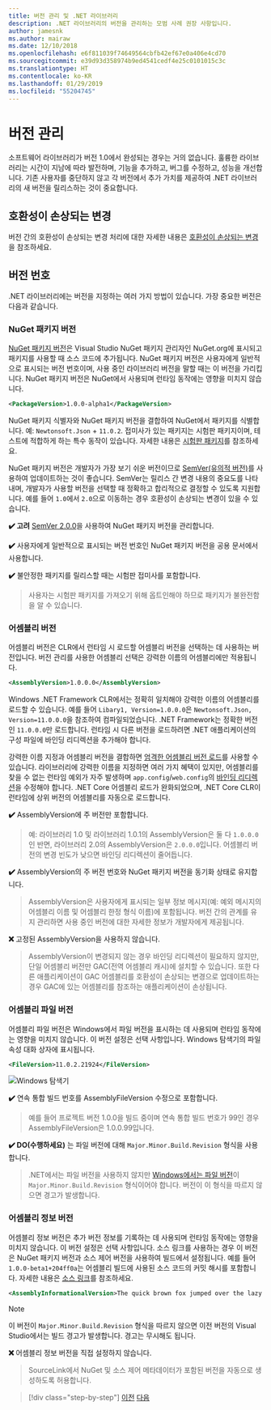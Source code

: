 ```yaml
---
title: 버전 관리 및 .NET 라이브러리
description: .NET 라이브러리의 버전을 관리하는 모범 사례 권장 사항입니다.
author: jamesnk
ms.author: mairaw
ms.date: 12/10/2018
ms.openlocfilehash: e6f811039f74649564cbfb42ef67e0a406e4cd70
ms.sourcegitcommit: e39d93d358974b9ed4541cedf4e25c0101015c3c
ms.translationtype: HT
ms.contentlocale: ko-KR
ms.lasthandoff: 01/29/2019
ms.locfileid: "55204745"
---
```

# <a name="versioning"></a>버전 관리

소프트웨어 라이브러리가 버전 1.0에서 완성되는 경우는 거의 없습니다. 훌륭한 라이브러리는 시간이 지남에 따라 발전하며, 기능을 추가하고, 버그를 수정하고, 성능을 개선합니다. 기존 사용자를 중단하지 않고 각 버전에서 추가 가치를 제공하여 .NET 라이브러리의 새 버전을 릴리스하는 것이 중요합니다.

## <a name="breaking-changes"></a>호환성이 손상되는 변경

버전 간의 호환성이 손상되는 변경 처리에 대한 자세한 내용은 [호환성이 손상되는 변경](./breaking-changes.md)을 참조하세요.

## <a name="version-numbers"></a>버전 번호

.NET 라이브러리에는 버전을 지정하는 여러 가지 방법이 있습니다. 가장 중요한 버전은 다음과 같습니다.

### <a name="nuget-package-version"></a>NuGet 패키지 버전

[NuGet 패키지 버전](/nuget/reference/package-versioning)은 Visual Studio NuGet 패키지 관리자인 NuGet.org에 표시되고 패키지를 사용할 때 소스 코드에 추가됩니다. NuGet 패키지 버전은 사용자에게 일반적으로 표시되는 버전 번호이며, 사용 중인 라이브러리 버전을 말할 때는 이 버전을 가리킵니다. NuGet 패키지 버전은 NuGet에서 사용되며 런타임 동작에는 영향을 미치지 않습니다.

```xml
<PackageVersion>1.0.0-alpha1</PackageVersion>
```

NuGet 패키지 식별자와 NuGet 패키지 버전을 결합하여 NuGet에서 패키지를 식별합니다. 예: `Newtonsoft.Json` + `11.0.2`. 접미사가 있는 패키지는 시험판 패키지이며, 테스트에 적합하게 하는 특수 동작이 있습니다. 자세한 내용은 [시험판 패키지](./nuget.md#pre-release-packages)를 참조하세요.

NuGet 패키지 버전은 개발자가 가장 보기 쉬운 버전이므로 [SemVer(유의적 버전)](https://semver.org/)를 사용하여 업데이트하는 것이 좋습니다. SemVer는 릴리스 간 변경 내용의 중요도를 나타내며, 개발자가 사용할 버전을 선택할 때 정확하고 합리적으로 결정할 수 있도록 지원합니다. 예를 들어 `1.0`에서 `2.0`으로 이동하는 경우 호환성이 손상되는 변경이 있을 수 있습니다.

**✔️ 고려** [SemVer 2.0.0](https://semver.org/)을 사용하여 NuGet 패키지 버전을 관리합니다.

**✔️** 사용자에게 일반적으로 표시되는 버전 번호인 NuGet 패키지 버전을 공용 문서에서 사용합니다.

**✔️** 불안정한 패키지를 릴리스할 때는 시험판 접미사를 포함합니다.

> 사용자는 시험판 패키지를 가져오기 위해 옵트인해야 하므로 패키지가 불완전함을 알 수 있습니다.

### <a name="assembly-version"></a>어셈블리 버전

어셈블리 버전은 CLR에서 런타임 시 로드할 어셈블리 버전을 선택하는 데 사용하는 버전입니다. 버전 관리를 사용한 어셈블리 선택은 강력한 이름의 어셈블리에만 적용됩니다.

```xml
<AssemblyVersion>1.0.0.0</AssemblyVersion>
```

Windows .NET Framework CLR에서는 정확히 일치해야 강력한 이름의 어셈블리를 로드할 수 있습니다. 예를 들어 `Libary1, Version=1.0.0.0`은 `Newtonsoft.Json, Version=11.0.0.0`을 참조하여 컴파일되었습니다. .NET Framework는 정확한 버전인 `11.0.0.0`만 로드합니다. 런타임 시 다른 버전을 로드하려면 .NET 애플리케이션의 구성 파일에 바인딩 리디렉션을 추가해야 합니다.

강력한 이름 지정과 어셈블리 버전을 결합하면 [엄격한 어셈블리 버전 로드](../../framework/app-domains/assembly-versioning.md)를 사용할 수 있습니다. 라이브러리에 강력한 이름을 지정하면 여러 가지 혜택이 있지만, 어셈블리를 찾을 수 없는 런타임 예외가 자주 발생하며 `app.config`/`web.config`의 [바인딩 리디렉션](../../framework/configure-apps/redirect-assembly-versions.md)을 수정해야 합니다. .NET Core 어셈블리 로드가 완화되었으며, .NET Core CLR이 런타임에 상위 버전의 어셈블리를 자동으로 로드합니다.

**✔️** AssemblyVersion에 주 버전만 포함합니다.

> 예: 라이브러리 1.0 및 라이브러리 1.0.1의 AssemblyVersion은 둘 다 `1.0.0.0`인 반면, 라이브러리 2.0의 AssemblyVersion은 `2.0.0.0`입니다. 어셈블리 버전의 변경 빈도가 낮으면 바인딩 리디렉션이 줄어듭니다.

**✔️** AssemblyVersion의 주 버전 번호와 NuGet 패키지 버전을 동기화 상태로 유지합니다.

> AssemblyVersion은 사용자에게 표시되는 일부 정보 메시지(예: 예외 메시지의 어셈블리 이름 및 어셈블리 한정 형식 이름)에 포함됩니다. 버전 간의 관계를 유지 관리하면 사용 중인 버전에 대한 자세한 정보가 개발자에게 제공됩니다.

**❌** 고정된 AssemblyVersion을 사용하지 않습니다.

> AssemblyVersion이 변경되지 않는 경우 바인딩 리디렉션이 필요하지 않지만, 단일 어셈블리 버전만 GAC(전역 어셈블리 캐시)에 설치할 수 있습니다. 또한 다른 애플리케이션이 GAC 어셈블리를 호환성이 손상되는 변경으로 업데이트하는 경우 GAC에 있는 어셈블리를 참조하는 애플리케이션이 손상됩니다.

### <a name="assembly-file-version"></a>어셈블리 파일 버전

어셈블리 파일 버전은 Windows에서 파일 버전을 표시하는 데 사용되며 런타임 동작에는 영향을 미치지 않습니다. 이 버전 설정은 선택 사항입니다. Windows 탐색기의 파일 속성 대화 상자에 표시됩니다.

```xml
<FileVersion>11.0.2.21924</FileVersion>
```

![Windows 탐색기](./media/versioning/win-properties.png "Windows 탐색기")

**✔️** 연속 통합 빌드 번호를 AssemblyFileVersion 수정으로 포함합니다.

> 예를 들어 프로젝트 버전 1.0.0을 빌드 중이며 연속 통합 빌드 번호가 99인 경우 AssemblyFileVersion은 1.0.0.99입니다.

**✔️ DO(수행하세요)** 는 파일 버전에 대해 `Major.Minor.Build.Revision` 형식을 사용합니다.

> .NET에서는 파일 버전을 사용하지 않지만 [Windows에서는 파일 버전](/windows/desktop/menurc/versioninfo-resource)이 `Major.Minor.Build.Revision` 형식이어야 합니다. 버전이 이 형식을 따르지 않으면 경고가 발생합니다.

### <a name="assembly-informational-version"></a>어셈블리 정보 버전

어셈블리 정보 버전은 추가 버전 정보를 기록하는 데 사용되며 런타임 동작에는 영향을 미치지 않습니다. 이 버전 설정은 선택 사항입니다. 소스 링크를 사용하는 경우 이 버전은 NuGet 패키지 버전과 소스 제어 버전을 사용하여 빌드에서 설정됩니다. 예를 들어 `1.0.0-beta1+204ff0a`는 어셈블리 빌드에 사용된 소스 코드의 커밋 해시를 포함합니다. 자세한 내용은 [소스 링크](./sourcelink.md)를 참조하세요.

```xml
<AssemblyInformationalVersion>The quick brown fox jumped over the lazy dog.</AssemblyInformationalVersion>
```

> [!NOTE]
> 이 버전이 `Major.Minor.Build.Revision` 형식을 따르지 않으면 이전 버전의 Visual Studio에서는 빌드 경고가 발생합니다. 경고는 무시해도 됩니다.

**❌** 어셈블리 정보 버전을 직접 설정하지 않습니다.

> SourceLink에서 NuGet 및 소스 제어 메타데이터가 포함된 버전을 자동으로 생성하도록 허용합니다.

>[!div class="step-by-step"]
>[이전](publish-nuget-package.md)
>[다음](breaking-changes.md)
